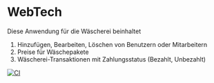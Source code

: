 # WebTech
Diese Anwendung für die Wäscherei beinhaltet 
1. Hinzufügen, Bearbeiten, Löschen von Benutzern oder Mitarbeitern
2. Preise für Wäschepakete
3. Wäscherei-Transaktionen mit Zahlungsstatus (Bezahlt, Unbezahlt)

[![CI](https://github.com/ferdyjonathan/WebTech/actions/workflows/tests.yml/badge.svg)](https://github.com/ferdyjonathan/WebTech/actions/workflows/tests.yml)

